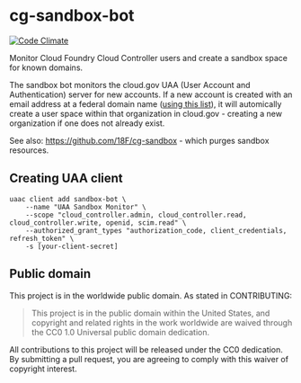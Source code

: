 # cg-sandbox-bot
[![Code Climate](https://codeclimate.com/github/18F/cg-sandbox-bot/badges/gpa.svg)](https://codeclimate.com/github/18F/cg-sandbox-bot)

Monitor Cloud Foundry Cloud Controller users and create a sandbox space for known domains.

The sandbox bot monitors the cloud.gov UAA (User Account and Authentication) server for new accounts.
If a new account is created with an email address at a federal domain name ([using this list](https://raw.githubusercontent.com/cisagov/dotgov-data/main/current-federal.csv)), it will automically create a user space within that
organization in cloud.gov - creating a new organization if one does not already exist.

See also: https://github.com/18F/cg-sandbox - which purges sandbox resources.

## Creating UAA client

```shell
uaac client add sandbox-bot \
	--name "UAA Sandbox Monitor" \
	--scope "cloud_controller.admin, cloud_controller.read, cloud_controller.write, openid, scim.read" \
	--authorized_grant_types "authorization_code, client_credentials, refresh_token" \
	-s [your-client-secret]
```

## Public domain

This project is in the worldwide public domain. As stated in CONTRIBUTING:

> This project is in the public domain within the United States, and copyright
> and related rights in the work worldwide are waived through the CC0 1.0
> Universal public domain dedication.

All contributions to this project will be released under the CC0 dedication. By
submitting a pull request, you are agreeing to comply with this waiver of
copyright interest.
